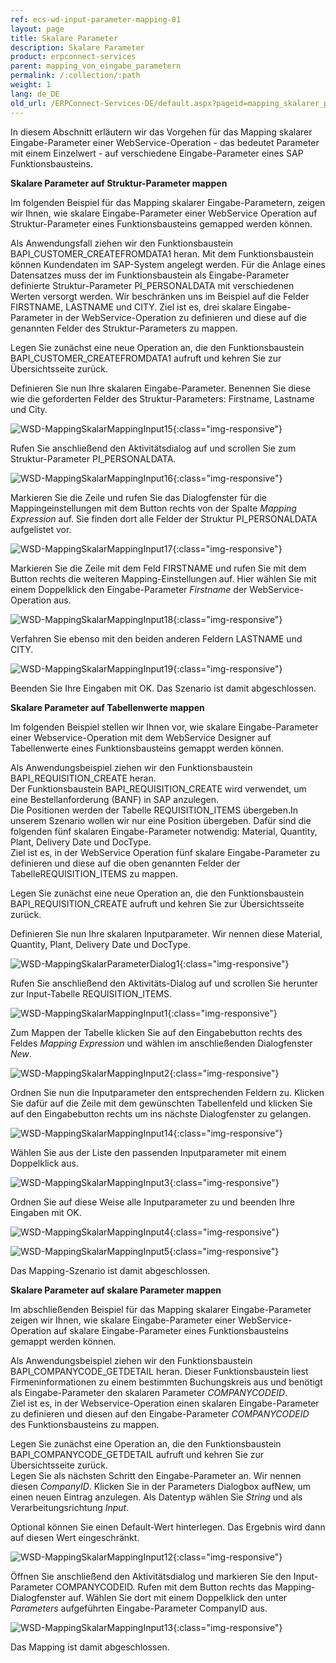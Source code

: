 ```yaml
---
ref: ecs-wd-input-parameter-mapping-01
layout: page
title: Skalare Parameter
description: Skalare Parameter
product: erpconnect-services
parent: mapping_von_eingabe_parametern
permalink: /:collection/:path
weight: 1
lang: de_DE
old_url: /ERPConnect-Services-DE/default.aspx?pageid=mapping_skalarer_parameter
---
```


In diesem Abschnitt erläutern wir das Vorgehen für das Mapping skalarer Eingabe-Parameter einer WebService-Operation - das bedeutet Parameter mit einem Einzelwert - auf verschiedene Eingabe-Parameter eines SAP Funktionsbausteins. 

**Skalare Parameter auf Struktur-Parameter mappen**

Im folgenden Beispiel für das Mapping skalarer Eingabe-Parametern, zeigen wir Ihnen, wie skalare Eingabe-Parameter einer WebService Operation auf Struktur-Parameter eines Funktionsbausteins gemapped werden können. 

Als Anwendungsfall ziehen wir den Funktionsbaustein BAPI_CUSTOMER_CREATEFROMDATA1 heran. Mit dem Funktionsbaustein können Kundendaten im SAP-System angelegt werden. Für die Anlage eines Datensatzes muss der im Funktionsbaustein als Eingabe-Parameter definierte Struktur-Parameter PI_PERSONALDATA mit verschiedenen Werten versorgt werden. Wir beschränken uns im Beispiel auf die Felder FIRSTNAME, LASTNAME und CITY. 
Ziel ist es, drei skalare Eingabe-Parameter in der WebService-Operation zu definieren und diese auf die genannten Felder des Struktur-Parameters zu mappen. 

Legen Sie zunächst eine neue Operation an, die den Funktionsbaustein BAPI_CUSTOMER_CREATEFROMDATA1 aufruft und kehren Sie zur Übersichtsseite zurück.

Definieren Sie nun Ihre skalaren Eingabe-Parameter. Benennen Sie diese wie die geforderten Felder des Struktur-Parameters: Firstname, Lastname und City.    

![WSD-MappingSkalarMappingInput15](/img/content/WSD-MappingSkalarMappingInput15.png){:class="img-responsive"}

Rufen Sie anschließend den Aktivitätsdialog auf und scrollen Sie zum Struktur-Parameter PI_PERSONALDATA.

![WSD-MappingSkalarMappingInput16](/img/content/WSD-MappingSkalarMappingInput16.png){:class="img-responsive"}

Markieren Sie die Zeile und rufen Sie das Dialogfenster für die Mappingeinstellungen mit dem Button rechts von der Spalte *Mapping Expression* auf. Sie finden dort alle Felder der Struktur PI_PERSONALDATA aufgelistet vor.

![WSD-MappingSkalarMappingInput17](/img/content/WSD-MappingSkalarMappingInput17.png){:class="img-responsive"}

Markieren Sie die Zeile mit dem Feld FIRSTNAME und rufen Sie mit dem Button rechts die weiteren Mapping-Einstellungen auf. Hier wählen Sie mit einem Doppelklick den Eingabe-Parameter *Firstname* der WebService-Operation aus. 

![WSD-MappingSkalarMappingInput18](/img/content/WSD-MappingSkalarMappingInput18.png){:class="img-responsive"}

Verfahren Sie ebenso mit den beiden anderen Feldern LASTNAME und CITY. 

![WSD-MappingSkalarMappingInput19](/img/content/WSD-MappingSkalarMappingInput19.png){:class="img-responsive"}

Beenden Sie Ihre Eingaben mit OK. Das Szenario ist damit abgeschlossen. 


**Skalare Parameter auf Tabellenwerte mappen**

Im folgenden Beispiel stellen wir Ihnen vor, wie skalare Eingabe-Parameter einer Webservice-Operation mit dem WebService Designer auf Tabellenwerte eines Funktionsbausteins gemappt werden können. 

Als Anwendungsbeispiel ziehen wir den Funktionsbaustein BAPI_REQUISITION_CREATE heran. <br> 
Der Funktionsbaustein BAPI_REQUISITION_CREATE wird verwendet, um eine Bestellanforderung (BANF) in SAP anzulegen. <br>
Die Positionen werden der Tabelle REQUISITION_ITEMS übergeben.In unserem Szenario wollen wir nur eine Position übergeben. Dafür sind die folgenden fünf skalaren Eingabe-Parameter notwendig: Material, Quantity, Plant, Delivery Date und DocType.<br>
Ziel ist es, in der WebService Operation fünf skalare Eingabe-Parameter zu definieren und diese auf die oben genannten Felder der TabelleREQUISITION_ITEMS zu mappen. 

Legen Sie zunächst eine neue Operation an, die den Funktionsbaustein BAPI_REQUISITION_CREATE aufruft und kehren Sie zur Übersichtsseite zurück.

Definieren Sie nun Ihre skalaren Inputparameter.  Wir nennen diese Material, Quantity, Plant, Delivery Date und DocType. 

![WSD-MappingSkalarParameterDialog1](/img/content/WSD-MappingSkalarParameterDialog1.png){:class="img-responsive"}

Rufen Sie anschließend den Aktivitäts-Dialog auf und scrollen Sie herunter zur Input-Tabelle REQUISITION_ITEMS.

![WSD-MappingSkalarMappingInput1](/img/content/WSD-MappingSkalarMappingInput1.png){:class="img-responsive"}

Zum Mappen der Tabelle klicken Sie auf den Eingabebutton rechts des Feldes *Mapping Expression* und wählen im anschließenden Dialogfenster *New*. 

![WSD-MappingSkalarMappingInput2](/img/content/WSD-MappingSkalarMappingInput2.png){:class="img-responsive"}

Ordnen Sie nun die Inputparameter den entsprechenden Feldern zu. Klicken Sie dafür auf die Zeile mit dem gewünschten Tabellenfeld und klicken Sie auf den Eingabebutton rechts um ins nächste Dialogfenster zu gelangen. 

![WSD-MappingSkalarMappingInput14](/img/content/WSD-MappingSkalarMappingInput14.png){:class="img-responsive"}

Wählen Sie aus der Liste den passenden Inputparameter mit einem Doppelklick aus.

![WSD-MappingSkalarMappingInput3](/img/content/WSD-MappingSkalarMappingInput3.png){:class="img-responsive"}

Ordnen Sie auf diese Weise alle Inputparameter zu und beenden Ihre Eingaben mit OK.

![WSD-MappingSkalarMappingInput4](/img/content/WSD-MappingSkalarMappingInput4.png){:class="img-responsive"}

![WSD-MappingSkalarMappingInput5](/img/content/WSD-MappingSkalarMappingInput5.png){:class="img-responsive"}

Das Mapping-Szenario ist damit abgeschlossen.  


**Skalare Parameter auf skalare Parameter mappen**

Im abschließenden Beispiel für das Mapping skalarer Eingabe-Parameter zeigen wir Ihnen, wie skalare Eingabe-Parameter einer WebService-Operation auf skalare Eingabe-Parameter eines Funktionsbausteins gemappt werden können. 

Als Anwendungsbeispiel ziehen wir den Funktionsbaustein BAPI_COMPANYCODE_GETDETAIL heran. Dieser Funktionsbaustein liest Firmeninformationen zu einem bestimmten Buchungskreis aus und benötigt als Eingabe-Parameter den skalaren Parameter *COMPANYCODEID*.<br> 
Ziel ist es, in der Webservice-Operation einen skalaren Eingabe-Parameter zu definieren und diesen auf den Eingabe-Parameter *COMPANYCODEID* des Funktionsbausteins zu mappen.

Legen Sie zunächst eine Operation an, die den Funktionsbaustein BAPI_COMPANYCODE_GETDETAIL aufruft und kehren Sie zur Übersichtsseite zurück. <br>
Legen Sie als nächsten Schritt den Eingabe-Parameter an. Wir nennen diesen *CompanyID*. Klicken Sie in der Parameters Dialogbox aufNew, um einen neuen Eintrag anzulegen. Als Datentyp wählen Sie *String* und als Verarbeitungsrichtung *Input*.  

Optional können Sie einen Default-Wert hinterlegen. Das Ergebnis wird dann auf diesen Wert eingeschränkt.   

![WSD-MappingSkalarMappingInput12](/img/content/WSD-MappingSkalarMappingInput12.png){:class="img-responsive"}

Öffnen Sie anschließend den Aktivitätsdialog und markieren Sie den Input-Parameter COMPANYCODEID. Rufen mit dem Button rechts das Mapping-Dialogfenster auf. Wählen Sie dort mit einem Doppelklick den unter *Parameters* aufgeführten Eingabe-Parameter CompanyID aus. 

![WSD-MappingSkalarMappingInput13](/img/content/WSD-MappingSkalarMappingInput13.png){:class="img-responsive"}

Das Mapping ist damit abgeschlossen. 
